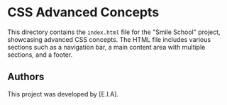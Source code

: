 # CSS Advanced Concepts

This directory contains the `index.html` file for the "Smile School" project, showcasing advanced CSS concepts. The HTML file includes various sections such as a navigation bar, a main content area with multiple sections, and a footer.


## Authors

This project was developed by [E.I.A].
